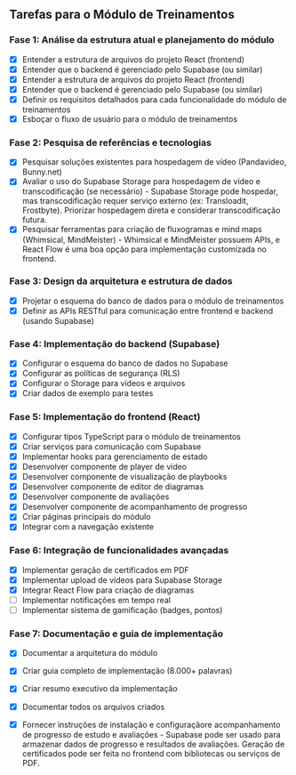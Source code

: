 ## Tarefas para o Módulo de Treinamentos

### Fase 1: Análise da estrutura atual e planejamento do módulo
- [x] Entender a estrutura de arquivos do projeto React (frontend)
- [x] Entender que o backend é gerenciado pelo Supabase (ou similar)
- [x] Entender a estrutura de arquivos do projeto React (frontend)
- [x] Entender que o backend é gerenciado pelo Supabase (ou similar)
- [x] Definir os requisitos detalhados para cada funcionalidade do módulo de treinamentos
- [x] Esboçar o fluxo de usuário para o módulo de treinamentos

### Fase 2: Pesquisa de referências e tecnologias
- [x] Pesquisar soluções existentes para hospedagem de vídeo (Pandavideo, Bunny.net)
- [x] Avaliar o uso do Supabase Storage para hospedagem de vídeo e transcodificação (se necessário) - Supabase Storage pode hospedar, mas transcodificação requer serviço externo (ex: Transloadit, Frostbyte). Priorizar hospedagem direta e considerar transcodificação futura.
- [x] Pesquisar ferramentas para criação de fluxogramas e mind maps (Whimsical, MindMeister) - Whimsical e MindMeister possuem APIs, e React Flow é uma boa opção para implementação customizada no frontend.

### Fase 3: Design da arquitetura e estrutura de dados
- [x] Projetar o esquema do banco de dados para o módulo de treinamentos
- [x] Definir as APIs RESTful para comunicação entre frontend e backend (usando Supabase)

### Fase 4: Implementação do backend (Supabase)
- [x] Configurar o esquema do banco de dados no Supabase
- [x] Configurar as políticas de segurança (RLS)
- [x] Configurar o Storage para vídeos e arquivos
- [x] Criar dados de exemplo para testes

### Fase 5: Implementação do frontend (React)
- [x] Configurar tipos TypeScript para o módulo de treinamentos
- [x] Criar serviços para comunicação com Supabase
- [x] Implementar hooks para gerenciamento de estado
- [x] Desenvolver componente de player de vídeo
- [x] Desenvolver componente de visualização de playbooks
- [x] Desenvolver componente de editor de diagramas
- [x] Desenvolver componente de avaliações
- [x] Desenvolver componente de acompanhamento de progresso
- [x] Criar páginas principais do módulo
- [x] Integrar com a navegação existente

### Fase 6: Integração de funcionalidades avançadas
- [x] Implementar geração de certificados em PDF
- [x] Implementar upload de vídeos para Supabase Storage
- [x] Integrar React Flow para criação de diagramas
- [ ] Implementar notificações em tempo real
- [ ] Implementar sistema de gamificação (badges, pontos)

### Fase 7: Documentação e guia de implementação
- [x] Documentar a arquitetura do módulo
- [x] Criar guia completo de implementação (8.000+ palavras)
- [x] Criar resumo executivo da implementação
- [x] Documentar todos os arquivos criados
- [x] Fornecer instruções de instalação e configuraçãore acompanhamento de progresso de estudo e avaliações - Supabase pode ser usado para armazenar dados de progresso e resultados de avaliações. Geração de certificados pode ser feita no frontend com bibliotecas ou serviços de PDF.

